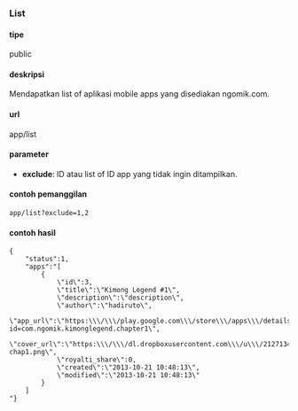 ### List

#### tipe
public

#### deskripsi
Mendapatkan list of aplikasi mobile apps yang disediakan ngomik.com.

#### url
app/list

#### parameter
* **exclude**: ID atau list of ID app yang tidak ingin ditampilkan.

#### contoh pemanggilan
`app/list?exclude=1,2`

#### contoh hasil
    {
        "status":1,
        "apps":"[
            {
                \"id\":3,
                \"title\":\"Kimong Legend #1\",
                \"description\":\"description\",
                \"author\":\"hadiruto\",
                \"app_url\":\"https:\\\/\\\/play.google.com\\\/store\\\/apps\\\/details?id=com.ngomik.kimonglegend.chapter1\",
                \"cover_url\":\"https:\\\/\\\/dl.dropboxusercontent.com\\\/u\\\/21271348\\\/ngomik\\\/cover%20apps\\\/kimong-chap1.png\",
                \"royalti_share\":0,
                \"created\":\"2013-10-21 10:48:13\",
                \"modified\":\"2013-10-21 10:48:13\"
            }
        ]
    "}